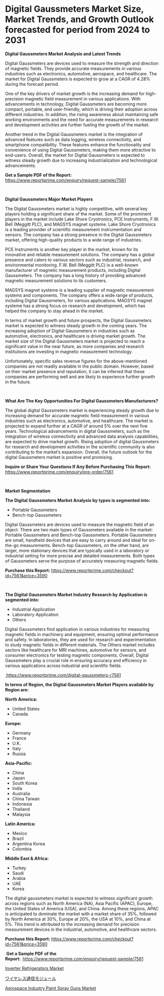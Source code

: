 <p><h1>Digital Gaussmeters Market Size, Market Trends, and Growth Outlook forecasted for period from 2024 to 2031</h1></p><p><strong>Digital Gaussmeters Market Analysis and Latest Trends</strong></p>
<p><p>Digital Gaussmeters are devices used to measure the strength and direction of magnetic fields. They provide accurate measurements in various industries such as electronics, automotive, aerospace, and healthcare. The market for Digital Gaussmeters is expected to grow at a CAGR of 4.28% during the forecast period.</p><p>One of the key drivers of market growth is the increasing demand for high-precision magnetic field measurement in various applications. With advancements in technology, Digital Gaussmeters are becoming more compact, portable, and user-friendly, which is driving their adoption across different industries. In addition, the rising awareness about maintaining safe working environments and the need for accurate measurements in research and development activities are further fueling the growth of the market.</p><p>Another trend in the Digital Gaussmeters market is the integration of advanced features such as data logging, wireless connectivity, and smartphone compatibility. These features enhance the functionality and convenience of using Digital Gaussmeters, making them more attractive to end-users. Overall, the market for Digital Gaussmeters is expected to witness steady growth due to increasing industrialization and technological advancements.</p></p>
<p><strong>Get a Sample PDF of the Report:&nbsp;</strong> <a href="https://www.reportprime.com/enquiry/request-sample/7561">https://www.reportprime.com/enquiry/request-sample/7561</a></p>
<p>&nbsp;</p>
<p><strong>Digital Gaussmeters Major Market Players</strong></p>
<p><p>The Digital Gaussmeters market is highly competitive, with several key players holding a significant share of the market. Some of the prominent players in the market include Lake Shore Cryotronics, PCE Instruments, F.W. Bell (Meggitt PLC), and MAGSYS magnet systeme. Lake Shore Cryotronics is a leading provider of scientific measurement instrumentation and sensors. The company has a strong presence in the Digital Gaussmeters market, offering high-quality products to a wide range of industries.</p><p>PCE Instruments is another key player in the market, known for its innovative and reliable measurement solutions. The company has a global presence and caters to various sectors such as industrial, research, and environmental monitoring. F.W. Bell (Meggitt PLC) is a well-known manufacturer of magnetic measurement products, including Digital Gaussmeters. The company has a long history of providing advanced magnetic measurement solutions to its customers.</p><p>MAGSYS magnet systeme is a leading supplier of magnetic measurement systems and components. The company offers a wide range of products, including Digital Gaussmeters, for various applications. MAGSYS magnet systeme has a strong focus on research and development, which has helped the company to stay ahead in the market.</p><p>In terms of market growth and future prospects, the Digital Gaussmeters market is expected to witness steady growth in the coming years. The increasing adoption of Digital Gaussmeters in industries such as automotive, electronics, and healthcare is driving market growth. The market size of the Digital Gaussmeters market is projected to reach a significant value in the near future, as more companies and research institutions are investing in magnetic measurement technology.</p><p>Unfortunately, specific sales revenue figures for the above-mentioned companies are not readily available in the public domain. However, based on their market presence and reputation, it can be inferred that these companies are performing well and are likely to experience further growth in the future.</p></p>
<p>&nbsp;</p>
<p><strong>What Are The Key Opportunities For Digital Gaussmeters Manufacturers?</strong></p>
<p><p>The global digital Gaussmeters market is experiencing steady growth due to increasing demand for accurate magnetic field measurement in various industries such as electronics, automotive, and healthcare. The market is projected to expand further at a CAGR of around 5% over the next five years. Technological advancements in digital Gaussmeters, such as the integration of wireless connectivity and advanced data analysis capabilities, are expected to drive market growth. Rising adoption of digital Gaussmeters for research and development activities in the scientific community is also contributing to the market’s expansion. Overall, the future outlook for the digital Gaussmeters market is positive and promising.</p></p>
<p><strong>Inquire or Share Your Questions If Any Before Purchasing This Report:</strong> <a href="https://www.reportprime.com/enquiry/pre-order/7561">https://www.reportprime.com/enquiry/pre-order/7561</a></p>
<p>&nbsp;</p>
<p><strong>Market Segmentation</strong></p>
<p><strong>The Digital Gaussmeters Market Analysis by types is segmented into:</strong></p>
<p><ul><li>Portable Gaussmeters</li><li>Bench-top Gaussmeters</li></ul></p>
<p><p>Digital Gaussmeters are devices used to measure the magnetic field of an object. There are two main types of Gaussmeters available in the market: Portable Gaussmeters and Bench-top Gaussmeters. Portable Gaussmeters are small, handheld devices that are easy to carry around and ideal for on-the-go measurements. Bench-top Gaussmeters, on the other hand, are larger, more stationary devices that are typically used in a laboratory or industrial setting for more precise and detailed measurements. Both types of Gaussmeters serve the purpose of accurately measuring magnetic fields.</p></p>
<p><strong>Purchase this Report:&nbsp;</strong><a href="https://www.reportprime.com/checkout?id=7561&price=3590">https://www.reportprime.com/checkout?id=7561&price=3590</a></p>
<p>&nbsp;</p>
<p><strong>The Digital Gaussmeters Market Industry Research by Application is segmented into:</strong></p>
<p><ul><li>Industrial Application</li><li>Laboratory Application</li><li>Others</li></ul></p>
<p><p>Digital Gaussmeters find application in various industries for measuring magnetic fields in machinery and equipment, ensuring optimal performance and safety. In laboratories, they are used for research and experimentation to study magnetic fields in different materials. The Others market includes sectors like healthcare for MRI machines, automotive for sensors, and consumer electronics for testing magnetic components. Overall, Digital Gaussmeters play a crucial role in ensuring accuracy and efficiency in various applications across industrial and scientific fields.</p></p>
<p><a href="https://www.reportprime.com/digital-gaussmeters-r7561">&nbsp;https://www.reportprime.com/digital-gaussmeters-r7561</a></p>
<p><strong>In terms of Region, the Digital Gaussmeters Market Players available by Region are:</strong></p>
<p>
    <p> <strong> North America: </strong>
        <ul>
            <li>United States</li>
            <li>Canada</li>
        </ul>
        </p> 
    <p> <strong> Europe: </strong>
        <ul>
            <li>Germany</li>
            <li>France</li>
            <li>U.K.</li>
            <li>Italy</li>
            <li>Russia</li>
        </ul>
        </p> 
    <p> <strong> Asia-Pacific: </strong>
        <ul>
            <li>China</li>
            <li>Japan</li>
            <li>South Korea</li>
            <li>India</li>
            <li>Australia</li>
            <li>China Taiwan</li>
            <li>Indonesia</li>
            <li>Thailand</li>
            <li>Malaysia</li>
        </ul>
        </p> 
    <p> <strong> Latin America: </strong>
        <ul>
            <li>Mexico</li>
            <li>Brazil</li>
            <li>Argentina Korea</li>
            <li>Colombia</li>
        </ul>
        </p> 
    <p> <strong> Middle East & Africa: </strong>
        <ul>
            <li>Turkey</li>
            <li>Saudi</li>
            <li>Arabia</li>
            <li>UAE</li>
            <li>Korea</li>
        </ul>
    </p>
    </p>
<p><p>The digital gaussmeters market is expected to witness significant growth across regions such as North America (NA), Asia Pacific (APAC), Europe, the United States of America (USA), and China. Among these regions, APAC is anticipated to dominate the market with a market share of 35%, followed by North America at 30%, Europe at 20%, the USA at 10%, and China at 5%. This trend is attributed to the increasing demand for precision measurement devices in the industrial, automotive, and healthcare sectors.</p></p>
<p><strong>Purchase this Report: </strong><a href="https://www.reportprime.com/checkout?id=7561&price=3590">https://www.reportprime.com/checkout?id=7561&price=3590</a></p>
<p>&nbsp;<strong>Get a Sample PDF of the Report:&nbsp;&nbsp;</strong><a href="https://www.reportprime.com/enquiry/request-sample/7561">https://www.reportprime.com/enquiry/request-sample/7561</a></p>
<p><strong></strong></p>
<p><p><a href="https://view.publitas.com/reportprime-1/decoding-inverter-refrigerators-market-metrics-market-share-trends-and-growth-patterns/">Inverter Refrigerators Market</a></p><p><a href="https://github.com/BrionnaBoyle/Market-Research-Report-List-1/blob/main/419881576564.md">ワイヤレス通信モジュール</a></p><p><a href="https://github.com/ElmoRunolfsson2023/Market-Research-Report-List-1/blob/main/aerospace-industry-paint-spray-guns-market.md">Aerospace Industry Paint Spray Guns Market</a></p></p>
